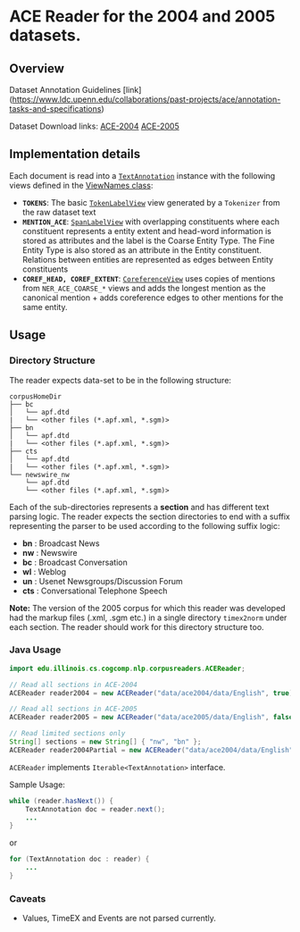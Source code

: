 # ACE Reader for the 2004 and 2005 datasets.

## Overview

Dataset Annotation Guidelines [link] (https://www.ldc.upenn.edu/collaborations/past-projects/ace/annotation-tasks-and-specifications)

Dataset Download links:
[ACE-2004](http://cogcomp.cs.illinois.edu/page/resource_view/60)
[ACE-2005](http://cogcomp.cs.illinois.edu/page/resource_view/59)

## Implementation details

Each document is read into a [`TextAnnotation`](../../core-utilities/src/main/java/edu/illinois/cs/cogcomp/core/datastructures/textannotation/TextAnnotation.java) instance with the following views defined in the [ViewNames class](../../core-utilities/src/main/java/edu/illinois/cs/cogcomp/core/datastructures/ViewNames.java):

  - **`TOKENS`**: The basic [`TokenLabelView`](../../core-utilities/src/main/java/edu/illinois/cs/cogcomp/core/datastructures/textannotation/TokenLabelView.java) view generated by a `Tokenizer` from the raw dataset
  text
  - **`MENTION_ACE`**: [`SpanLabelView`](../../core-utilities/src/main/java/edu/illinois/cs/cogcomp/core/datastructures/textannotation/SpanLabelView.java) with overlapping constituents where each constituent 
  represents a entity extent and head-word information is stored as attributes and the label is the Coarse Entity Type. The Fine Entity Type is also stored as an attribute in the Entity constituent. Relations between entities are represented as edges between Entity constituents 
  - **`COREF_HEAD, COREF_EXTENT`**: [`CoreferenceView`](../../core-utilities/src/main/java/edu/illinois/cs/cogcomp/core/datastructures/textannotation/CoreferenceView.java) uses copies of mentions from `NER_ACE_COARSE_*` views and adds the longest mention as the canonical mention + adds coreference edges to other mentions for the same entity. 

## Usage

### Directory Structure

The reader expects data-set to be in the following structure:

```
corpusHomeDir
├── bc
│   └── apf.dtd
|   └── <other files (*.apf.xml, *.sgm)>
├── bn
│   └── apf.dtd
|   └── <other files (*.apf.xml, *.sgm)>
├── cts
│   └── apf.dtd
|   └── <other files (*.apf.xml, *.sgm)>
└── newswire_nw
    └── apf.dtd
    └── <other files (*.apf.xml, *.sgm)>
```

Each of the sub-directories represents a **section** and has different text parsing logic. The reader expects the section directories to end with a suffix representing the parser to be used according to the following suffix logic:

- **bn** : Broadcast News
- **nw** : Newswire
- **bc** : Broadcast Conversation
- **wl** : Weblog
- **un** : Usenet Newsgroups/Discussion Forum
- **cts** : Conversational Telephone Speech


**Note:** The version of the 2005 corpus for which this reader was developed had the markup files (.xml, .sgm etc.) in a single directory ```timex2norm``` under each section.
The reader should work for this directory structure too. 


### Java Usage

```java
import edu.illinois.cs.cogcomp.nlp.corpusreaders.ACEReader;

// Read all sections in ACE-2004
ACEReader reader2004 = new ACEReader("data/ace2004/data/English", true);

// Read all sections in ACE-2005
ACEReader reader2005 = new ACEReader("data/ace2005/data/English", false);

// Read limited sections only
String[] sections = new String[] { "nw", "bn" };
ACEReader reader2004Partial = new ACEReader("data/ace2004/data/English", sections, true);
```

`ACEReader` implements `Iterable<TextAnnotation>` interface.

Sample Usage:

```java
while (reader.hasNext()) {
	TextAnnotation doc = reader.next();
	...
}
```
or

```java
for (TextAnnotation doc : reader) {
	...
}
```

### Caveats

- Values, TimeEX and Events are not parsed currently.